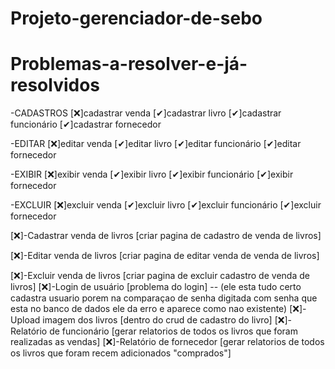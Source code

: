 # Projeto-gerenciador-de-sebo


# Problemas-a-resolver-e-já-resolvidos
-CADASTROS
[❌]cadastrar venda
[✔]cadastrar livro
[✔]cadastrar funcionário
[✔]cadastrar fornecedor

-EDITAR
[❌]editar venda
[✔]editar livro
[✔]editar funcionário
[✔]editar fornecedor

-EXIBIR
[❌]exibir venda
[✔]exibir livro
[✔]exibir funcionário
[✔]exibir fornecedor

-EXCLUIR
[❌]excluir venda
[✔]excluir livro
[✔]excluir funcionário
[✔]excluir fornecedor

[❌]-Cadastrar venda de livros [criar pagina de cadastro de venda de livros]

[❌]-Editar venda de livros [criar pagina de editar venda de venda de livros]

[❌]-Excluir venda de livros [criar pagina de excluir cadastro de venda de livros]
[❌]-Login de usuário [problema do login] -- (ele esta tudo certo cadastra usuario porem na comparaçao de senha digitada com senha que esta no banco de dados ele da erro e aparece como nao existente)
[❌]-Upload imagem dos livros [dentro do crud de cadastro do livro]
[❌]-Relatório de funcionário [gerar relatorios de todos os livros que foram realizadas as vendas]
[❌]-Relatório de fornecedor [gerar relatorios de todos os livros que foram recem adicionados "comprados"]
